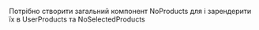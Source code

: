 Потрібно створити загальний компонент NoProducts для і зарендерити їх в UserProducts та NoSelectedProducts
